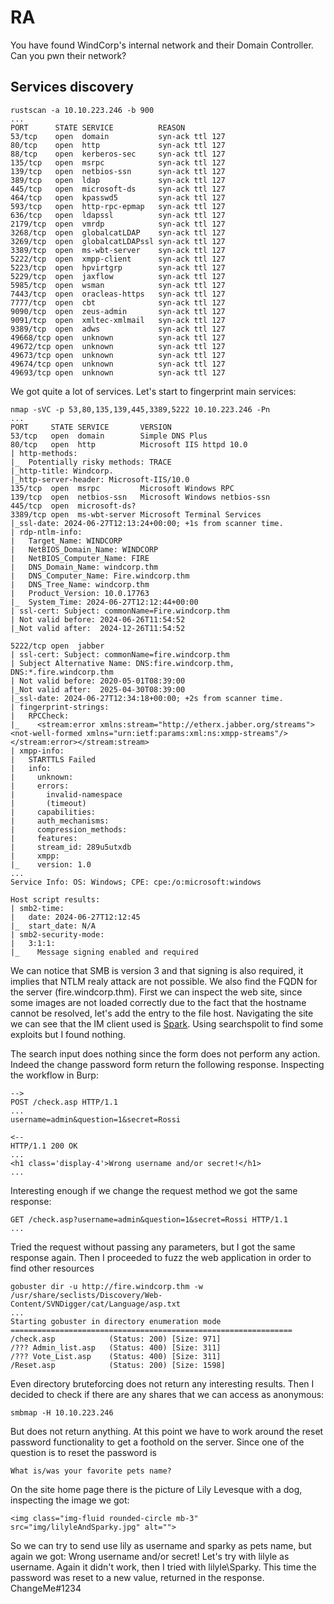 # RA
You have found WindCorp's internal network and their Domain Controller. Can you pwn their network?

## Services discovery

    rustscan -a 10.10.223.246 -b 900
    ...
    PORT      STATE SERVICE          REASON
    53/tcp    open  domain           syn-ack ttl 127
    80/tcp    open  http             syn-ack ttl 127
    88/tcp    open  kerberos-sec     syn-ack ttl 127
    135/tcp   open  msrpc            syn-ack ttl 127
    139/tcp   open  netbios-ssn      syn-ack ttl 127
    389/tcp   open  ldap             syn-ack ttl 127
    445/tcp   open  microsoft-ds     syn-ack ttl 127
    464/tcp   open  kpasswd5         syn-ack ttl 127
    593/tcp   open  http-rpc-epmap   syn-ack ttl 127
    636/tcp   open  ldapssl          syn-ack ttl 127
    2179/tcp  open  vmrdp            syn-ack ttl 127
    3268/tcp  open  globalcatLDAP    syn-ack ttl 127
    3269/tcp  open  globalcatLDAPssl syn-ack ttl 127
    3389/tcp  open  ms-wbt-server    syn-ack ttl 127
    5222/tcp  open  xmpp-client      syn-ack ttl 127
    5223/tcp  open  hpvirtgrp        syn-ack ttl 127
    5229/tcp  open  jaxflow          syn-ack ttl 127
    5985/tcp  open  wsman            syn-ack ttl 127
    7443/tcp  open  oracleas-https   syn-ack ttl 127
    7777/tcp  open  cbt              syn-ack ttl 127
    9090/tcp  open  zeus-admin       syn-ack ttl 127
    9091/tcp  open  xmltec-xmlmail   syn-ack ttl 127
    9389/tcp  open  adws             syn-ack ttl 127
    49668/tcp open  unknown          syn-ack ttl 127
    49672/tcp open  unknown          syn-ack ttl 127
    49673/tcp open  unknown          syn-ack ttl 127
    49674/tcp open  unknown          syn-ack ttl 127
    49693/tcp open  unknown          syn-ack ttl 127

We got quite a lot of services. Let's start to fingerprint main services:

    nmap -sVC -p 53,80,135,139,445,3389,5222 10.10.223.246 -Pn
    ...
    PORT     STATE SERVICE       VERSION
    53/tcp   open  domain        Simple DNS Plus
    80/tcp   open  http          Microsoft IIS httpd 10.0
    | http-methods: 
    |_  Potentially risky methods: TRACE
    |_http-title: Windcorp.
    |_http-server-header: Microsoft-IIS/10.0
    135/tcp  open  msrpc         Microsoft Windows RPC
    139/tcp  open  netbios-ssn   Microsoft Windows netbios-ssn
    445/tcp  open  microsoft-ds?
    3389/tcp open  ms-wbt-server Microsoft Terminal Services
    |_ssl-date: 2024-06-27T12:13:24+00:00; +1s from scanner time.
    | rdp-ntlm-info: 
    |   Target_Name: WINDCORP
    |   NetBIOS_Domain_Name: WINDCORP
    |   NetBIOS_Computer_Name: FIRE
    |   DNS_Domain_Name: windcorp.thm
    |   DNS_Computer_Name: Fire.windcorp.thm
    |   DNS_Tree_Name: windcorp.thm
    |   Product_Version: 10.0.17763
    |_  System_Time: 2024-06-27T12:12:44+00:00
    | ssl-cert: Subject: commonName=Fire.windcorp.thm
    | Not valid before: 2024-06-26T11:54:52
    |_Not valid after:  2024-12-26T11:54:52
    
    5222/tcp open  jabber
    | ssl-cert: Subject: commonName=fire.windcorp.thm
    | Subject Alternative Name: DNS:fire.windcorp.thm, DNS:*.fire.windcorp.thm
    | Not valid before: 2020-05-01T08:39:00
    |_Not valid after:  2025-04-30T08:39:00
    |_ssl-date: 2024-06-27T12:34:18+00:00; +2s from scanner time.
    | fingerprint-strings: 
    |   RPCCheck: 
    |_    <stream:error xmlns:stream="http://etherx.jabber.org/streams"><not-well-formed xmlns="urn:ietf:params:xml:ns:xmpp-streams"/></stream:error></stream:stream>
    | xmpp-info: 
    |   STARTTLS Failed
    |   info: 
    |     unknown: 
    |     errors: 
    |       invalid-namespace
    |       (timeout)
    |     capabilities: 
    |     auth_mechanisms: 
    |     compression_methods: 
    |     features: 
    |     stream_id: 289u5utxdb
    |     xmpp: 
    |_    version: 1.0
    ...
    Service Info: OS: Windows; CPE: cpe:/o:microsoft:windows
    
    Host script results:
    | smb2-time: 
    |   date: 2024-06-27T12:12:45
    |_  start_date: N/A
    | smb2-security-mode: 
    |   3:1:1: 
    |_    Message signing enabled and required

We can notice that SMB is version 3 and that signing is also required, it implies that NTLM realy attack are not possible. We also find the FQDN for the server (fire.windcorp.thm).
First we can inspect the web site, since some images are not loaded correctly due to the fact that the hostname cannot be resolved, let's add the entry to the file host.
Navigating the site we can see that the IM client used is [Spark](https://www.igniterealtime.org/projects/spark). Using searchspolit to find some exploits but I found nothing.

The search input does nothing since the form does not perform any action. Indeed the change password form return the following response. Inspecting the workflow in Burp:

    -->
    POST /check.asp HTTP/1.1
    ...
    username=admin&question=1&secret=Rossi

    <--
    HTTP/1.1 200 OK
    ...
    <h1 class='display-4'>Wrong username and/or secret!</h1>
    ...

Interesting enough if we change the request method we got the same response:

    GET /check.asp?username=admin&question=1&secret=Rossi HTTP/1.1
    ...
Tried the request without passing any parameters, but I got the same response again.
Then I proceeded to fuzz the web application in order to find other resources

    gobuster dir -u http://fire.windcorp.thm -w /usr/share/seclists/Discovery/Web-Content/SVNDigger/cat/Language/asp.txt
    ...
    Starting gobuster in directory enumeration mode
    ===============================================================
    /check.asp            (Status: 200) [Size: 971]
    /??? Admin_list.asp   (Status: 400) [Size: 311]
    /??? Vote_List.asp    (Status: 400) [Size: 311]
    /Reset.asp            (Status: 200) [Size: 1598]

Even directory bruteforcing does not return any interesting results. Then I decided to check if there are any shares that we can access as anonymous:

    smbmap -H 10.10.223.246                                   
But does not return anything. At this point we have to work around the reset password functionality to get a foothold on the server. Since one of the question is to reset the password is 

    What is/was your favorite pets name?

On the site home page there is the picture of Lily Levesque with a dog, inspecting the image we got:

    <img class="img-fluid rounded-circle mb-3" src="img/lilyleAndSparky.jpg" alt="">

So we can try to send use lily as username and sparky as pets name, but again we got: 
Wrong username and/or secret! Let's try with lilyle as username. Again it didn't work, then I tried with lilyle\Sparky. This time the password was reset to a new value, returned in the response.
ChangeMe#1234

  


    

  


  

    
